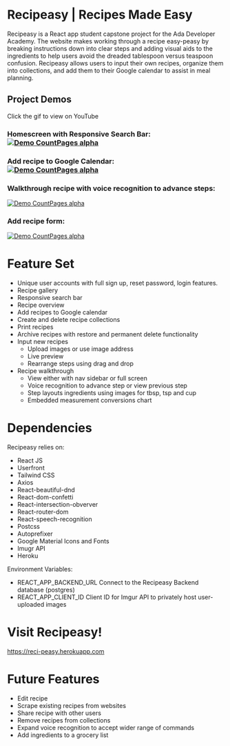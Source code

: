 # Recipeasy | Recipes Made Easy

Recipeasy is a React app student capstone project for the Ada Developer Academy. The website makes working through a recipe easy-peasy by breaking instructions down into clear steps and adding visual aids to the ingredients to help users avoid the dreaded tablespoon versus teaspoon confusion. Recipeasy allows users to input their own recipes, organize them into collections, and add them to their Google calendar to assist in meal planning.

## Project Demos
Click the gif to view on YouTube<br>
### Homescreen with Responsive Search Bar:<br>[![Demo CountPages alpha](https://j.gifs.com/EqQ9rm.gif)](https://www.youtube.com/watch?v=PS1KxbDFI_Y)

### Add recipe to Google Calendar:<br>[![Demo CountPages alpha](https://j.gifs.com/28Jvzj.gif)](https://youtu.be/uPYDlCFDkmU)

### Walkthrough recipe with voice recognition to advance steps:<br>
[![Demo CountPages alpha](https://j.gifs.com/GRKvn3.gif)](https://www.youtube.com/watch?v=Pq0m2OyxQdQ)

### Add recipe form:<br>
[![Demo CountPages alpha](https://j.gifs.com/083YR3.gif)](https://youtu.be/KWqMEsoAVH0)

# Feature Set
- Unique user accounts with full sign up, reset password, login features.
- Recipe gallery
- Responsive search bar
- Recipe overview
- Add recipes to Google calendar
- Create and delete recipe collections
- Print recipes
- Archive recipes with restore and permanent delete functionality
- Input new recipes
  - Upload images or use image address 
  - Live preview
  - Rearrange steps using drag and drop
- Recipe walkthrough
  - View either with nav sidebar or full screen
  - Voice recognition to advance step or view previous step
  - Step layouts ingredients using images for tbsp, tsp and cup
  - Embedded measurement conversions chart
 
# Dependencies
Recipeasy relies on:
- React JS
- Userfront
- Tailwind CSS
- Axios
- React-beautiful-dnd
- React-dom-confetti
- React-intersection-obverver
- React-router-dom
- React-speech-recognition
- Postcss
- Autoprefixer
- Google Material Icons and Fonts
- Imugr API
- Heroku

Environment Variables: 
- REACT_APP_BACKEND_URL Connect to the Recipeasy Backend database (postgres)
- REACT_APP_CLIENT_ID Client ID for Imgur API to privately host user-uploaded images

# Visit Recipeasy!
https://reci-peasy.herokuapp.com

# Future Features
- Edit recipe
- Scrape existing recipes from websites
- Share recipe with other users
- Remove recipes from collections
- Expand voice recognition to accept wider range of commands
- Add ingredients to a grocery list
